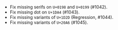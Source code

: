  * Fix missing serifs on `U+0198` and `U+0199` (#1042).
 * Fix missing dot on `U+1DA4` (#1043).
 * Fix missing variants of `U+1D2D` (Regression, #1044).
 * Fix missing variants of `U+20A6` (#1045).